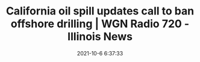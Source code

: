 ---
"title": "California oil spill updates call to ban offshore drilling | WGN Radio 720 - Illinois News"
"date": "2021-10-6 6:37:33"
"feed_name": "GOOGLENEWSDRILLING"
"feed_website": "https://news.google.com/search?q=drilling%2Bincident&hl=en-US&gl=US&ceid=US:en"
"feed_rss": "https://news.google.com/rss/search?q=drilling%2Bincident&hl=en-US&gl=US&ceid=US:en"
"link": "https://illinoisnewstoday.com/california-oil-spill-updates-call-to-ban-offshore-drilling-wgn-radio-720/388392/"
"source": "{'href': 'https://illinoisnewstoday.com', 'title': 'Illinois News'}"
"file": "_posts/2021-1-1-3877f18ad73b210ea80ff5b292fdb7316adb710b.md"
"accident": "1"
"drilling": "0"
"dead": "0"
"injured": "0"
"arrested": "0"
"place": "unknown place"
"where": "unknown site"
"causes": "unknown"
"place_uri": "unknown place"
---